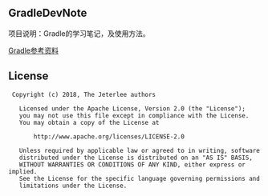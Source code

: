 ## GradleDevNote
项目说明：Gradle的学习笔记，及使用方法。

[Gradle参考资料](https://github.com/jeterlee/android-dev-note/blob/master/android/android_studio/gradle.md)


## License
```
 Copyright (c) 2018, The Jeterlee authors 

   Licensed under the Apache License, Version 2.0 (the "License");
   you may not use this file except in compliance with the License.
   You may obtain a copy of the License at

       http://www.apache.org/licenses/LICENSE-2.0

   Unless required by applicable law or agreed to in writing, software
   distributed under the License is distributed on an "AS IS" BASIS,
   WITHOUT WARRANTIES OR CONDITIONS OF ANY KIND, either express or implied.
   See the License for the specific language governing permissions and
   limitations under the License.
```
